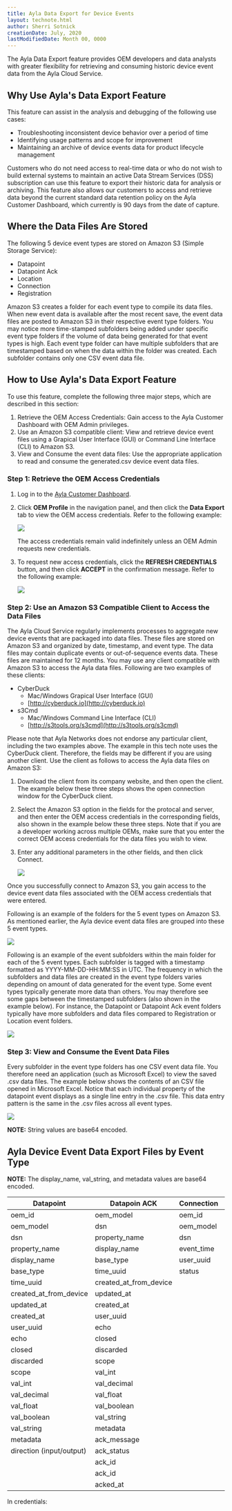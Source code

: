 ```yaml
---
title: Ayla Data Export for Device Events
layout: technote.html
author: Sherri Sotnick
creationDate: July, 2020
lastModifiedDate: Month 00, 0000
---
```


The Ayla Data Export feature provides OEM developers and data analysts with greater flexibility for retrieving and consuming historic device event data from the Ayla Cloud Service.

## Why Use Ayla's Data Export Feature

This feature can assist in the analysis and debugging of the following use cases:

* Troubleshooting inconsistent device behavior over a period of time
* Identifying usage patterns and scope for improvement
* Maintaining an archive of device events data for product lifecycle management

Customers who do not need access to real-time data or who do not wish to build external systems to maintain an active Data Stream Services (DSS) subscription can use this feature to export their historic data for analysis or archiving. This feature also allows our customers to access and retrieve data beyond the current standard data retention policy on the Ayla Customer Dashboard, which currently is 90 days from the date of capture.

## Where the Data Files Are Stored 

The following 5 device event types are stored on Amazon S3 (Simple Storage Service):

* Datapoint
* Datapoint Ack
* Location
* Connection
* Registration

Amazon S3 creates a folder for each event type to compile its data files. When new event data is available after the most recent save, the event data files are posted to Amazon S3 in their respective event type folders. You may notice more time-stamped subfolders being added under specific event type folders if the volume of data being generated for that event types is high. Each event type folder can have multiple subfolders that are timestamped based on when the data within the folder was created. Each subfolder contains only one CSV event data file.

## How to Use Ayla's Data Export Feature

To use this feature, complete the following three major steps, which are described in this section:

1. Retrieve the OEM Access Credentials: Gain access to the Ayla Customer Dashboard with OEM Admin privileges.
2. Use an Amazon S3 compatible client:  View and retrieve device event files using a Grapical User Interface (GUI) or Command Line Interface (CLI) to Amazon S3.
3. View and Consume the event data files: Use the appropriate application to read and consume the generated.csv device event data files.

### Step 1: Retrieve the OEM Access Credentials

1. Log in to the [Ayla Customer Dashboard](https://dashboard.aylanetworks.com).
2. Click **OEM Profile** in the navigation panel, and then click the **Data Export** tab to view the OEM access credentials. Refer to the following example:

   <div><img src="Dashboard_DataExport2.png"></div>

   The access credentials remain valid indefinitely unless an OEM Admin requests new credentials.

3. To request new access credentials, click the **REFRESH CREDENTIALS** button, and then click **ACCEPT** in the confirmation message. Refer to the following example:

   <div><img src="Dashboard_DataExp_RefreshCreds.png"></div>

### Step 2: Use an Amazon S3 Compatible Client to Access the Data Files

The Ayla Cloud Service regularly implements processes to aggregate new device events that are packaged into data files. These files are stored on Amazon S3 and organized by date, timestamp, and event type. The data files may contain duplicate events or out-of-sequence events data. These files are maintained for 12 months. You may use any client compatible with Amazon S3 to access the Ayla data files. Following are two examples of these clients:

* CyberDuck
  + Mac/Windows Grapical User Interface (GUI)
  + [http://cyberduck.io](http://cyberduck.io)
* s3Cmd
  + Mac/Windows Command Line Interface (CLI)
  + [http://s3tools.org/s3cmd](http://s3tools.org/s3cmd)
   
Please note that Ayla Networks does not endorse any particular client, including the two examples above. The example in this tech note uses the CyberDuck client. Therefore, the fields may be different if you are using another client. Use the client as follows to access the Ayla data files on Amazon S3:

1. Download the client from its company website, and then open the client. The example below these three steps shows the open connection window for the CyberDuck client.
 
2. Select the Amazon S3 option in the fields for the protocal and server, and then enter the OEM access credentials in the corresponding fields, also shown in the example below these three steps. Note that if you are a developer working across multiple OEMs, make sure that you enter the correct OEM access credentials for the data files you wish to view.

3. Enter any additional parameters in the other fields, and then click Connect. <div><img src="DataExp_MapCredsToS3CyberDuck.png"></div>

Once you successfully connect to Amazon S3, you gain access to the device event data files associated with the OEM access credentials that were entered.

Following is an example of the folders for the 5 event types on Amazon S3. As mentioned earlier, the Ayla device event data files are grouped into these 5 event types.

<img src="DataExp_EventFileFoldersOnS3.png">

Following is an example of the event subfolders within the main folder for each of the 5 event types. Each subfolder is tagged with a timestamp formatted as YYYY-MM-DD-HH:MM:SS in UTC. The frequency in which the subfolders and data files are created in the event type folders varies depending on amount of data generated for the event type. Some event types typically generate more data than others. You may therefore see some gaps between the timestamped subfolders (also shown in the example below). For instance, the Datapoint or Datapoint Ack event folders typically have more subfolders and data files compared to Registration or Location event folders. 

<img src="DataExp_TimeGaps_EventFileFoldersOnS3.png">

### Step 3: View and Consume the Event Data Files

Every subfolder in the event type folders has one CSV event data file. You therefore need an application (such as Microsoft Excel) to view the saved .csv data files. The example below shows the contents of an CSV file opened in Microsoft Excel. Notice that each individual property of the datapoint event displays as a single line entry in the .csv file. This data entry pattern is the same in the .csv files across all event types.

<img src="DataExp_ViewCSVfiles_Excel.png">

**NOTE:** String values are base64 encoded.

## Ayla Device Event Data Export Files by Event Type

**NOTE:** The display_name, val_string, and metadata values are base64 encoded.

|**Datapoint**            | **Datapoin ACK**        | **Connection** | **Location** | **Registration**|
|-------------            | ----------------        | -------------- | ------------ | -----------------|
|oem_id                   |  oem_model              |  oem_id        |  oem_id      |  oem_id  |
|oem_model                |  dsn                    |  oem_model     |  oem_model   |  oem_model  |
|dsn                      |  property_name          |  dsn           |  dsn         |  dsn|
|property_name            |  display_name           | event_time     |  ip          |  user_uuid|
|display_name             |  base_type              | user_uuid      |  lat         |  registered  |
|base_type                |  time_uuid              | status         |  long        |  registration_type |
|time_uuid                |  created_at_from_device |                |  provider    |  registered at|
|created_at_from_device   |  updated_at             |                |  user_uuid   |  unregistered at|
|updated_at               |  created_at             |                |  created_at  ||
|created_at               |  user_uuid              |                |              ||
|user_uuid                |  echo                   |                |              ||
|echo                     |  closed                 |                |              ||
|closed                   |  discarded              |                |              ||
|discarded                |  scope                  |                |              ||
|scope                    |  val_int                |                |              ||
|val_int                  |  val_decimal            |                |              ||
|val_decimal              |  val_float              |                |              ||
|val_float                |  val_boolean            |                |              ||
|val_boolean              |  val_string             |                |              ||
|val_string               |  metadata               |                |              ||
|metadata                 |  ack_message            |                |              ||
|direction (input/output) |  ack_status             |                |              ||
|                        |  ack_id                  |                |              ||
|                        |  ack_id                  |                |              ||
|                        |  acked_at                |                |              ||

In credentials:
